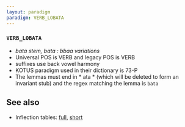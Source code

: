 ```yaml
---
layout: paradigm
paradigm: VERB_LOBATA
---
```

### ` VERB_LOBATA `

* _bata stem, bata : bbaa variations_
* Universal POS is VERB and legacy POS is VERB
* suffixes use back vowel harmony
* KOTUS paradigm used in their dictionary is 73-P
* The lemmas must end in * ata * (which will be deleted to form an invariant stub) and the regex matching the lemma is ` bata `

## See also

* Inflection tables: [full](gen/L/lobata.html), [short](gen/L/lobata_wikt.html)

